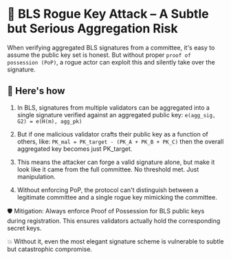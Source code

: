 # 📌 BLS Rogue Key Attack – A Subtle but Serious Aggregation Risk

When verifying aggregated BLS signatures from a committee, it's easy to assume the public key set is honest. But without proper `proof of possession (PoP)`, a rogue actor can exploit this and silently take over the signature.

## 🧵 Here's how

1. In BLS, signatures from multiple validators can be aggregated into a single signature verified against an aggregated public key:
`e(agg_sig, G2) = e(H(m), agg_pk)`

2. But if one malicious validator crafts their public key as a function of others, like:
`PK_mal = PK_target - (PK_A + PK_B + PK_C)`
then the overall aggregated key becomes just PK_target.

3. This means the attacker can forge a valid signature alone, but make it look like it came from the full committee. No threshold met. Just manipulation.

4. Without enforcing PoP, the protocol can't distinguish between a legitimate committee and a single rogue key mimicking the committee.

🛡️ Mitigation: Always enforce Proof of Possession for BLS public keys during registration. This ensures validators actually hold the corresponding secret keys.

💥 Without it, even the most elegant signature scheme is vulnerable to subtle but catastrophic compromise.

